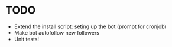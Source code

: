 TODO
====

- Extend the install script: seting up the bot (prompt for cronjob)
- Make bot autofollow new followers
- Unit tests!

